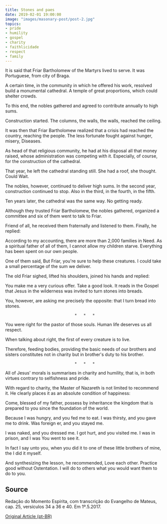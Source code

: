 ```yaml
---
title: Stones and paes
date: 2019-02-01 19:00:00
image: "images/masonary-post/post-2.jpg"
topics: 
- pride
- humility
- gospel
- charity
- faithlicidade
- respect
- family
---
```


It is said that Friar Bartholomew of the Martyrs lived to serve. It was Portuguese, from
city of Braga.

A certain time, in the community in which he offered his work, resolved
build a monumental cathedral. A temple of great proportions, which could
shelter crowds.

To this end, the nobles gathered and agreed to contribute annually to
high sums.

Construction started. The columns, the walls, the walls, reached the ceiling.

It was then that Friar Bartholomew realized that a crisis had reached the country,
reaching the people. The less fortunate fought against hunger, misery,
Diseases.

As head of that religious community, he had at his disposal all that
money raised, whose administration was competing with it. Especially, of course,
for the construction of the cathedral.

That year, he left the cathedral standing still. She had a roof, she thought. Could
Wait.

The nobles, however, continued to deliver high sums. In the second year,
construction continued to stop. Also in the third, in the fourth, in the fifth.

Ten years later, the cathedral was the same way. No getting ready.

Although they trusted Friar Bartholomew, the nobles gathered, organized a
committee and six of them went to talk to Friar.

Friend of all, he received them fraternally and listened to them. Finally, he replied:

According to my accounting, there are more than 2,000 families in
Need. As a spiritual father of all of them, I cannot allow my
children starve. Everything has been spent on our own people.

One of them said, But Friar, you're sure to help these creatures.
I could take a small percentage of the sum we deliver.

The old Friar sighed, lifted his shoulders, joined his hands and replied:

You make me a very curious offer. Take a good look. It reads in the Gospel
that Jesus in the wilderness was invited to turn stones into breads.

You, however, are asking me precisely the opposite: that I
turn bread into stones.

                                   *   *   *

You were right for the pastor of those souls. Human life deserves us all respect.

When talking about right, the first of every creature is to live.

Therefore, feeding bodies, providing the basic needs of our brothers and sisters
constitutes not in charity but in brother's duty to his brother.

                                   *   *   *

All of Jesus' morals is summarises in charity and humility, that is, in both
virtues contrary to selfishness and pride.

With regard to charity, the Master of Nazareth is not limited to
recommend it. He clearly places it as an absolute condition of happiness:

Come, blessed of my father, possess by inheritance the kingdom that is prepared to you
since the foundation of the world.

Because I was hungry, and you fed me to eat. I was thirsty, and you gave me to drink. Was
foreign er, and you stayed me.

I was naked, and you dressed me. I got hurt, and you visited me. I was in prison, and I was
You went to see it.

In fact I say unto you, when you did it to one of these little brothers of mine, the
I did it myself.

And synthesizing the lesson, he recommended, Love each other. Practice good without
Ostentation. I will do to others what you would want them to do to you.

## Source
Redação do Momento Espírita, com transcrição do
Evangelho de Mateus, cap. 25, versículos 34 a 36 e 40.
Em 1º.5.2017.


[Original Article (pt-BR)](http://momento.com.br/pt/ler_texto.php?id=5092)
